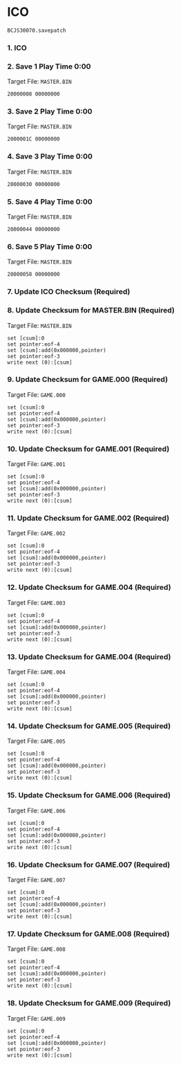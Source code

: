 # ICO 

`BCJS30070.savepatch`

### 1. ICO
### 2. Save 1 Play Time 0:00

Target File: `MASTER.BIN`

```
20000008 00000000
```

### 3. Save 2 Play Time 0:00

Target File: `MASTER.BIN`

```
2000001C 00000000
```

### 4. Save 3 Play Time 0:00

Target File: `MASTER.BIN`

```
20000030 00000000
```

### 5. Save 4 Play Time 0:00

Target File: `MASTER.BIN`

```
20000044 00000000
```

### 6. Save 5 Play Time 0:00

Target File: `MASTER.BIN`

```
20000058 00000000
```

### 7.  Update ICO Checksum (Required)
### 8. Update Checksum for MASTER.BIN (Required)

Target File: `MASTER.BIN`

```
set [csum]:0
set pointer:eof-4
set [csum]:add(0x000000,pointer)
set pointer:eof-3
write next (0):[csum]
```

### 9. Update Checksum for GAME.000 (Required)

Target File: `GAME.000`

```
set [csum]:0
set pointer:eof-4
set [csum]:add(0x000000,pointer)
set pointer:eof-3
write next (0):[csum]
```

### 10. Update Checksum for GAME.001 (Required)

Target File: `GAME.001`

```
set [csum]:0
set pointer:eof-4
set [csum]:add(0x000000,pointer)
set pointer:eof-3
write next (0):[csum]
```

### 11. Update Checksum for GAME.002 (Required)

Target File: `GAME.002`

```
set [csum]:0
set pointer:eof-4
set [csum]:add(0x000000,pointer)
set pointer:eof-3
write next (0):[csum]
```

### 12. Update Checksum for GAME.004 (Required)

Target File: `GAME.003`

```
set [csum]:0
set pointer:eof-4
set [csum]:add(0x000000,pointer)
set pointer:eof-3
write next (0):[csum]
```

### 13. Update Checksum for GAME.004 (Required)

Target File: `GAME.004`

```
set [csum]:0
set pointer:eof-4
set [csum]:add(0x000000,pointer)
set pointer:eof-3
write next (0):[csum]
```

### 14. Update Checksum for GAME.005 (Required)

Target File: `GAME.005`

```
set [csum]:0
set pointer:eof-4
set [csum]:add(0x000000,pointer)
set pointer:eof-3
write next (0):[csum]
```

### 15. Update Checksum for GAME.006 (Required)

Target File: `GAME.006`

```
set [csum]:0
set pointer:eof-4
set [csum]:add(0x000000,pointer)
set pointer:eof-3
write next (0):[csum]
```

### 16. Update Checksum for GAME.007 (Required)

Target File: `GAME.007`

```
set [csum]:0
set pointer:eof-4
set [csum]:add(0x000000,pointer)
set pointer:eof-3
write next (0):[csum]
```

### 17. Update Checksum for GAME.008 (Required)

Target File: `GAME.008`

```
set [csum]:0
set pointer:eof-4
set [csum]:add(0x000000,pointer)
set pointer:eof-3
write next (0):[csum]
```

### 18. Update Checksum for GAME.009 (Required)

Target File: `GAME.009`

```
set [csum]:0
set pointer:eof-4
set [csum]:add(0x000000,pointer)
set pointer:eof-3
write next (0):[csum]
```

